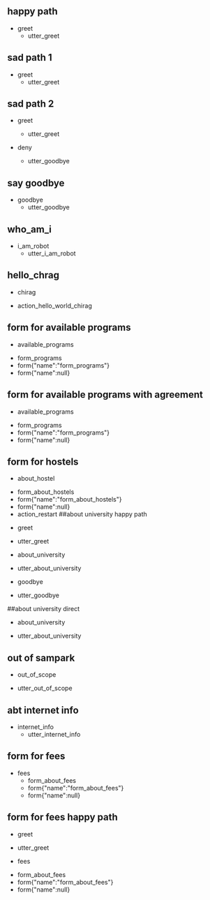## happy path
* greet
  - utter_greet

## sad path 1
* greet
  - utter_greet

## sad path 2
* greet
  - utter_greet

* deny
  - utter_goodbye

## say goodbye
* goodbye
  - utter_goodbye


## who_am_i
* i_am_robot
  - utter_i_am_robot


## hello_chrag
 * chirag
  - action_hello_world_chirag



## form for available programs
 * available_programs
  - form_programs
  - form{"name":"form_programs"} 
  - form{"name":null}

## form for available programs with agreement
 * available_programs
  - form_programs
  - form{"name":"form_programs"} 
  - form{"name":null}

## form for hostels
 * about_hostel
  - form_about_hostels
  - form{"name":"form_about_hostels"} 
  - form{"name":null}
  - action_restart
##about university happy path
 * greet
  - utter_greet
 * about_university
  - utter_about_university
 * goodbye
  - utter_goodbye

##about university direct
 * about_university
  - utter_about_university

## out of sampark
 * out_of_scope
  - utter_out_of_scope
  
## abt internet info
* internet_info
   - utter_internet_info
  

## form for fees
* fees
  - form_about_fees
  - form{"name":"form_about_fees"}
  - form{"name":null}

## form for fees happy path
 * greet
  - utter_greet
 * fees
  - form_about_fees
  - form{"name":"form_about_fees"}
  - form{"name":null}
